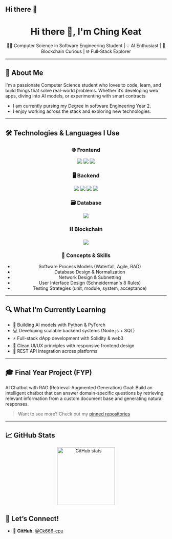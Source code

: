 ## Hi there 👋
<h1 align="center">Hi there 👋, I'm Ching Keat</h1>
<p align="center">
  👨‍💻 Computer Science in Software Engineering Student | 💡 AI Enthusiast | 🔗 Blockchain Curious | 🌐 Full-Stack Explorer
</p>

---

## 🧠 About Me
I'm a passionate Computer Science student who loves to code, learn, and build things that solve real-world problems. Whether it’s developing web apps, diving into AI models, or experimenting with smart contracts 
- I am currently pursing my Degree in software Engineering Year 2.
- I enjoy working across the stack and exploring new technologies.

---

## 🛠️ Technologies & Languages I Use

<div align="center">

### 🌐 Frontend  
<p>
  <img src="https://img.shields.io/badge/HTML-E34F26?style=flat-square&logo=html5&logoColor=white" />
  <img src="https://img.shields.io/badge/CSS-1572B6?style=flat-square&logo=css3&logoColor=white" />
  <img src="https://img.shields.io/badge/JavaScript-F7DF1E?style=flat-square&logo=javascript&logoColor=black" />
</p>

### 🖥️ Backend  
<p>
  <img src="https://img.shields.io/badge/Node.js-339933?style=flat-square&logo=nodedotjs&logoColor=white" />
  <img src="https://img.shields.io/badge/Python-3776AB?style=flat-square&logo=python&logoColor=white" />
  <img src="https://img.shields.io/badge/Java-007396?style=flat-square&logo=java&logoColor=white" />
  <img src="https://img.shields.io/badge/C++-00599C?style=flat-square&logo=cplusplus&logoColor=white" />
</p>

### 🗃️ Database  
<p>
  <img src="https://img.shields.io/badge/Oracle%20SQL-F80000?style=flat-square&logo=oracle&logoColor=white" />
</p>

### ⛓️ Blockchain  
<p>
  <img src="https://img.shields.io/badge/Solidity-363636?style=flat-square&logo=solidity&logoColor=white" />
</p>

### 🧠 Concepts & Skills
- Software Process Models (Waterfall, Agile, RAD)
- Database Design & Normalization
- Network Design & Subnetting
- User Interface Design (Schneiderman's 8 Rules)
- Testing Strategies (unit, module, system, acceptance)
</div>

---

## 🔍 What I’m Currently Learning

- 🤖 Building AI models with Python & PyTorch
- 💻 Developing scalable backend systems (Node.js + SQL)
- ⚡ Full-stack dApp development with Solidity & web3
- 🎨 Clean UI/UX principles with responsive frontend design
- 🤖 REST API integration across platforms
  
---

## 🎓 Final Year Project (FYP)
AI Chatbot with RAG (Retrieval-Augmented Generation)
Goal:
Build an intelligent chatbot that can answer domain-specific questions by retrieving relevant information from a custom document base and generating natural responses.

> Want to see more? Check out my [pinned repositories](https://github.com/Ck666-cpu?tab=repositories)

---

## 📈 GitHub Stats

<p align="center">
  <img src="https://github-readme-stats.vercel.app/api?username=Ck666-cpu&show_icons=true&theme=radical" alt="GitHub stats" height="180"/>





## 🤝 Let’s Connect!
- 🐙 **GitHub**: [@Ck666-cpu](https://github.com/your-Ck666-cpu)
<!--- 💼 **LinkedIn**: [linkedin.com/in/kaiyang](https://linkedin.com/in/)--!>

<!--
**Ck666-cpu/Ck666-cpu** is a ✨ _special_ ✨ repository because its `README.md` (this file) appears on your GitHub profile.

Here are some ideas to get you started:

- 🔭 I’m currently working on ...
- 🌱 I’m currently learning ...
- 👯 I’m looking to collaborate on ...
- 🤔 I’m looking for help with ...
- 💬 Ask me about ...
- 📫 How to reach me: ...
- 😄 Pronouns: ...
- ⚡ Fun fact: ...
-->
